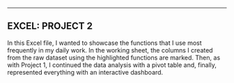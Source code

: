 ---------------------------------------------------------------------------------
## EXCEL: PROJECT 2
In this Excel file, I wanted to showcase the functions that I use most frequently in my daily work. In the working sheet, the columns I created from the raw dataset using the highlighted functions are marked.
Then, as with Project 1, I continued the data analysis with a pivot table and, finally, represented everything with an interactive dashboard.
